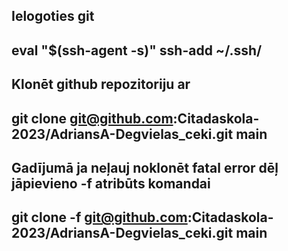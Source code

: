Ielogoties git 
-----------------
eval "$(ssh-agent -s)"
ssh-add ~/.ssh/<name>
-----------------

Klonēt github repozitoriju ar
-----------------
git clone git@github.com:Citadaskola-2023/AdriansA-Degvielas_ceki.git main
-----------------
Gadījumā ja neļauj noklonēt fatal error dēļ jāpievieno -f atribūts komandai
-----------------
git clone -f git@github.com:Citadaskola-2023/AdriansA-Degvielas_ceki.git main
-----------------

